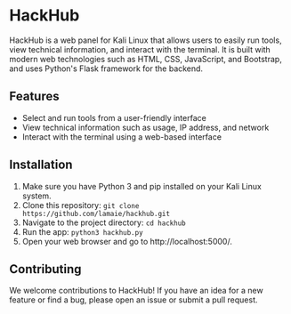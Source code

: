 # HackHub

HackHub is a web panel for Kali Linux that allows users to easily run tools, view technical information, and interact with the terminal. It is built with modern web technologies such as HTML, CSS, JavaScript, and Bootstrap, and uses Python's Flask framework for the backend.

## Features

- Select and run tools from a user-friendly interface
- View technical information such as usage, IP address, and network
- Interact with the terminal using a web-based interface

## Installation

1. Make sure you have Python 3 and pip installed on your Kali Linux system.
2. Clone this repository:
`git clone https://github.com/lamaie/hackhub.git`
3. Navigate to the project directory:
`cd hackhub`
4. Run the app:
`python3 hackhub.py`
5. Open your web browser and go to http://localhost:5000/.

## Contributing

We welcome contributions to HackHub! If you have an idea for a new feature or find a bug, please open an issue or submit a pull request.
